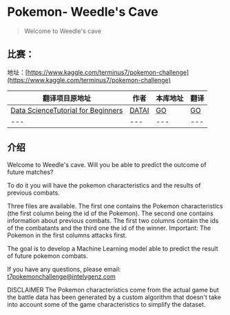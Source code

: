# Pokemon- Weedle's Cave

>Welcome to Weedle's cave


## 比赛：

地址：[https://www.kaggle.com/terminus7/pokemon-challenge](https://www.kaggle.com/terminus7/pokemon-challenge)

|翻译项目原地址|作者|本库地址|翻译|
|---|---|---|---|
|[Data ScienceTutorial for Beginners](https://www.kaggle.com/kanncaa1/data-sciencetutorial-for-beginners)|[DATAI](https://www.kaggle.com/kanncaa1)|[GO](data-sciencetutorial-for-beginners.ipynb)|[GO](data-sciencetutorial-for-beginners-cn.ipynb)|
| --- | --- | --- | --- |

## 介绍
Welcome to Weedle's cave. Will you be able to predict the outcome of future matches?

To do it you will have the pokemon characteristics and the results of previous combats.

Three files are available. The first one contains the Pokemon characteristics (the first column being the id of the Pokemon). The second one contains information about previous combats. The first two columns contain the ids of the combatants and the third one the id of the winner. Important: The Pokemon in the first columns attacks first.

The goal is to develop a Machine Learning model able to predict the result of future pokemon combats.

If you have any questions, please email: t7pokemonchallenge@intelygenz.com

DISCLAIMER
The Pokemon characteristics come from the actual game but the battle data has been generated by a custom algorithm that doesn't take into account some of the game characteristics to simplify the dataset.
